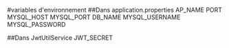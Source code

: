 #variables d'environnement
##Dans application.properties
AP_NAME
PORT
MYSQL_HOST
MYSQL_PORT
DB_NAME
MYSQL_USERNAME
MYSQL_PASSWORD

##Dans JwtUtilService 
JWT_SECRET